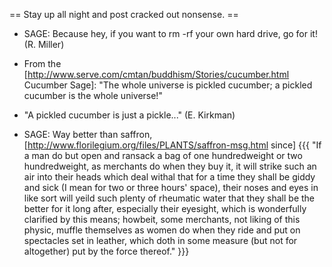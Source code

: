 == Stay up all night and post cracked out nonsense. ==


  * SAGE: Because hey, if you want to rm -rf your own hard drive, go for it! (R. Miller)

  * From the [http://www.serve.com/cmtan/buddhism/Stories/cucumber.html Cucumber Sage]: "The whole universe is pickled cucumber; a pickled cucumber is the whole universe!"
   * "A pickled cucumber is just a pickle..." (E. Kirkman)


  * SAGE: Way better than saffron, [http://www.florilegium.org/files/PLANTS/saffron-msg.html since]
{{{
"If a man do but open and ransack a bag of one hundredweight or two
hundredweight, as merchants do when they buy it, it will strike such an air
into their heads which deal withal that for a time they shall be giddy and
sick (I mean for two or three hours' space), their noses and eyes in like
sort will yeild such plenty of rheumatic water that they shall be the
better for it long after, especially their eyesight, which is wonderfully
clarified by this means; howbeit, some merchants, not liking of this
physic, muffle themselves as women do when they ride and put on spectacles
set in leather, which doth in some measure (but not for altogether) put by
the force thereof."
}}}
